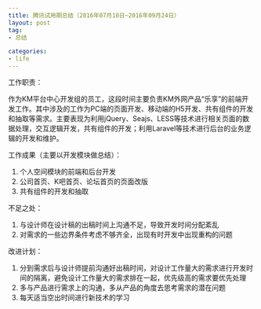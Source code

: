 ```yaml
---
title: 腾讯试用期总结（2016年07月10日~2016年09月24日）
layout: post
tag:
- 总结

categories:
- life
---
```


工作职责：

作为KM平台中心开发组的员工，这段时间主要负责KM外网产品“乐享”的前端开发工作。其中涉及的工作为PC端的页面开发、移动端的H5开发、共有组件的开发和抽取等需求。主要表现为利用jQuery、Seajs、LESS等技术进行相关页面的数据处理，交互逻辑开发，共有组件的开发；利用Laravel等技术进行后台的业务逻辑的开发和维护。

工作成果（主要以开发模块做总结）：

1. 个人空间模块的前端和后台开发
2. 公司首页、K吧首页、论坛首页的页面改版
3. 共有组件的开发和抽取

不足之处：

1. 与设计师在设计稿的出稿时间上沟通不足，导致开发时间分配紊乱
2. 对需求的一些边界条件考虑不够齐全，出现有时开发中出现重构的问题

改进计划：

1. 分到需求后与设计师提前沟通好出稿时间，对设计工作量大的需求进行开发时间的隔离，避免设计工作量大的需求排在一起，优先级高的需求要优先处理
2. 多与产品进行需求上的沟通，多从产品的角度去思考需求的潜在问题
3. 每天适当空出时间进行新技术的学习

